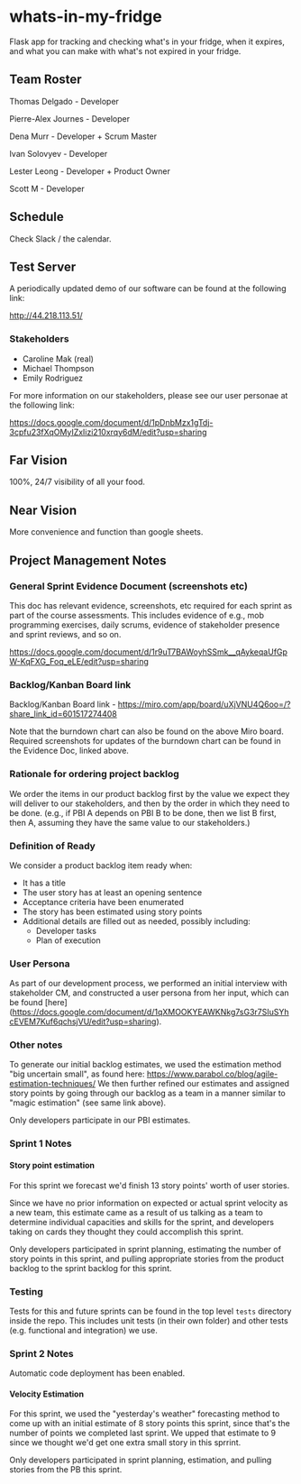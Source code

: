 # whats-in-my-fridge
Flask app for tracking and checking what's in your fridge, when it expires, and what you can make with what's not expired in your fridge.

## Team Roster
Thomas Delgado - Developer 

Pierre-Alex Journes - Developer

Dena Murr - Developer + Scrum Master

Ivan Solovyev - Developer

Lester Leong - Developer + Product Owner

Scott M - Developer

## Schedule
Check Slack / the calendar.

## Test Server
A periodically updated demo of our software can be found at the following link:

<http://44.218.113.51/>

### Stakeholders
* Caroline Mak (real)
* Michael Thompson
* Emily Rodriguez

For more information on our stakeholders, please see our user personae at the following link:

<https://docs.google.com/document/d/1pDnbMzx1gTdj-3cpfu23fXqOMyIZxIizi210xrqy6dM/edit?usp=sharing>

## Far Vision
100%, 24/7 visibility of all your food.

## Near Vision
More convenience and function than google sheets.

## Project Management Notes

### General Sprint Evidence Document (screenshots etc)
This doc has relevant evidence, screenshots, etc required for each sprint as part of the course assessments. This includes evidence of e.g., mob programming exercises, daily scrums, evidence of stakeholder presence and sprint reviews, and so on.

<https://docs.google.com/document/d/1r9uT7BAWoyhSSmk__qAykeqaUfGpW-KqFXG_Foq_eLE/edit?usp=sharing>

### Backlog/Kanban Board link
Backlog/Kanban Board link - <https://miro.com/app/board/uXjVNU4Q6oo=/?share_link_id=601517274408>

Note that the burndown chart can also be found on the above Miro board. Required screenshots for updates of the burndown chart can be found in the Evidence Doc, linked above.

### Rationale for ordering project backlog
We order the items in our product backlog first by the value we expect they will deliver to our stakeholders, and then by the order in which they need to be done. (e.g., if PBI A depends on PBI B to be done, then we list B first, then A, assuming they have the same value to our stakeholders.) 

### Definition of Ready
We consider a product backlog item ready when:
* It has a title
* The user story has at least an opening sentence
* Acceptance criteria have been enumerated
* The story has been estimated using story points
* Additional details are filled out as needed, possibly including:
    * Developer tasks
    * Plan of execution
 
### User Persona
As part of our development process, we performed an initial interview with stakeholder CM, and constructed a user persona from her input, which can be found [here]
(https://docs.google.com/document/d/1qXMOOKYEAWKNkg7sG3r7SIuSYhcEVEM7Kuf6qchsjVU/edit?usp=sharing).
 
### Other notes
To generate our initial backlog estimates, we used the estimation method "big uncertain small", as found here: 
<https://www.parabol.co/blog/agile-estimation-techniques/>
We then further refined our estimates and assigned story points by going through our backlog as a team in a manner similar to "magic estimation" (see same link above).

Only developers participate in our PBI estimates.

### Sprint 1 Notes

#### Story point estimation
For this sprint we forecast we'd finish 13 story points' worth of user stories. 

Since we have no prior information on expected or actual sprint velocity as a new team, this estimate came as a result of us talking as a team to determine individual capacities and skills for the sprint, and developers taking on cards they thought they could accomplish this sprint.

Only developers participated in sprint planning, estimating the number of story points in this sprint, and pulling appropriate stories from the product backlog to the sprint backlog for this sprint. 
### Testing
Tests for this and future sprints can be found in the top level `tests` directory inside the repo. This includes unit tests (in their own folder) and other tests (e.g. functional and integration) we use.

### Sprint 2 Notes
Automatic code deployment has been enabled.
#### Velocity Estimation
For this sprint, we used the "yesterday's weather" forecasting method to come up with an initial estimate of 8 story points this sprint, since that's the number of points we completed last sprint. We upped that estimate to 9 since we thought we'd get one extra small story in this sprrint.

Only developers participated in sprint planning, estimation, and pulling stories from the PB this sprint.
